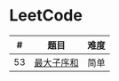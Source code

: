# LeetCode
#|题目|难度
---|---|---
53|[最大子序和](https://github.com/wupeixuan/LeetCode/blob/master/src/Array/LeetCode53.java)|简单

